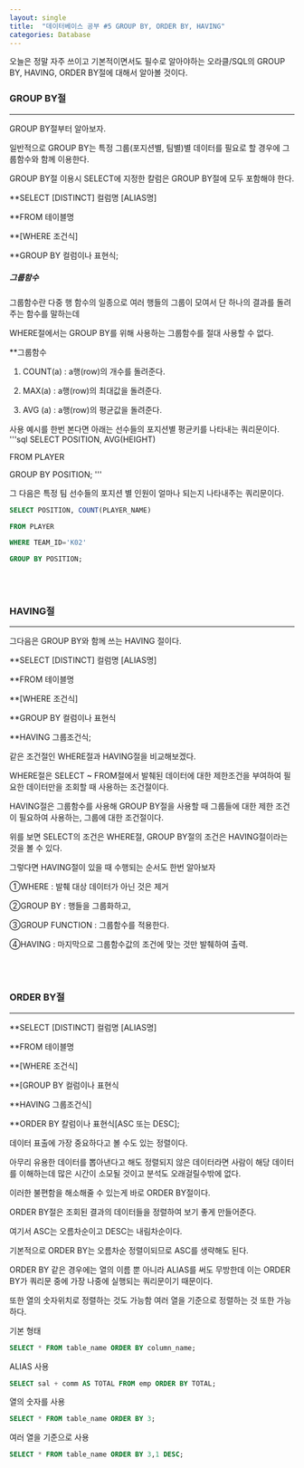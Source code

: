 ```yaml
---
layout: single
title:  "데이터베이스 공부 #5 GROUP BY, ORDER BY, HAVING"
categories: Database
---
```


오늘은 정말 자주 쓰이고 기본적이면서도 필수로 알아야하는 오라클/SQL의 GROUP BY, HAVING, ORDER BY절에 대해서 알아볼 것이다.

### GROUP BY절


---

GROUP BY절부터 알아보자.

일반적으로 GROUP BY는 특정 그룹(포지션별, 팀별)별 데이터를 필요로 할 경우에 그룹함수와 함께 이용한다.

GROUP BY절 이용시 SELECT에 지정한 칼럼은 GROUP BY절에 모두 포함해야 한다.

**SELECT [DISTINCT] 컬럼명 [ALIAS명]

**FROM 테이블명

**[WHERE 조건식]

**GROUP BY 컬럼이나 표현식;

##### 그룹함수

그룹함수란 다중 행 함수의 일종으로 여러 행들의 그룹이 모여서 단 하나의 결과를 돌려주는 함수를 말하는데

WHERE절에서는 GROUP BY를 위해 사용하는 그룹함수를 절대 사용할 수 없다.


**그룹함수

1. COUNT(a) : a행(row)의 개수를 돌려준다.

2. MAX(a) : a행(row)의 최대값을 돌려준다.

3. AVG (a) : a행(row)의 평균값을 돌려준다.


사용 예시를 한번 본다면 아래는 선수들의 포지션별 평균키를 나타내는 쿼리문이다.
'''sql
SELECT POSITION, AVG(HEIGHT)

FROM PLAYER

GROUP BY POSITION;
'''


그 다음은 특정 팀 선수들의 포지션 별 인원이 얼마나 되는지 나타내주는 쿼리문이다.

```sql
SELECT POSITION, COUNT(PLAYER_NAME)

FROM PLAYER

WHERE TEAM_ID='K02'

GROUP BY POSITION;
```







<br/><br/>
### HAVING절


---

그다음은 GROUP BY와 함께 쓰는 HAVING 절이다.

**SELECT [DISTINCT] 컬럼명 [ALIAS명]

**FROM 테이블명

**[WHERE 조건식]

**GROUP BY 컬럼이나 표현식

**HAVING 그룹조건식;


같은 조건절인 WHERE절과 HAVING절을 비교해보겠다.

WHERE절은 SELECT ~ FROM절에서 발췌된 데이터에 대한 제한조건을 부여하여 필요한 데이터만을 조회할 때 사용하는 조건절이다.

HAVING절은 그룹함수를 사용해 GROUP BY절을 사용할 때 그룹들에 대한 제한 조건이 필요하여 사용하는, 그룹에 대한 조건절이다.

위를 보면 SELECT의 조건은 WHERE절, GROUP BY절의 조건은 HAVING절이라는 것을 볼 수 있다.


그렇다면 HAVING절이 있을 때 수행되는 순서도 한번 알아보자


①WHERE : 발췌 대상 데이터가 아닌 것은 제거

②GROUP BY : 행들을 그룹화하고,

③GROUP FUNCTION : 그룹함수를 적용한다.

④HAVING : 마지막으로 그룹함수값의 조건에 맞는 것만 발췌하여 출력.



<br/><br/>
### ORDER BY절


---


 **SELECT [DISTINCT] 컬럼명 [ALIAS명]

 **FROM 테이블명

 **[WHERE 조건식]

 **[GROUP BY 컬럼이나 표현식

 **HAVING 그룹조건식]

 **ORDER BY 칼럼이나 표현식[ASC 또는 DESC];

데이터 표출에 가장 중요하다고 볼 수도 있는 정렬이다.

아무리 유용한 데이터를 뽑아낸다고 해도 정렬되지 않은 데이터라면 사람이 해당 데이터를 이해하는데 많은 시간이 소모될 것이고 분석도 오래걸릴수밖에 없다.

이러한 불편함을 해소해줄 수 있는게 바로 ORDER BY절이다.

ORDER BY절은 조회된 결과의 데이터들을 정렬하여 보기 좋게 만들어준다.

여기서 ASC는 오름차순이고 DESC는 내림차순이다.

기본적으로 ORDER BY는 오름차순 정렬이되므로 ASC를 생략해도 된다.

ORDER BY 같은 경우에는 열의 이름 뿐 아니라 ALIAS를 써도 무방한데 이는 ORDER BY가 쿼리문 중에 가장 나중에 실행되는 쿼리문이기 때문이다.

또한 열의 숫자위치로 정렬하는 것도 가능함 여러 열을 기준으로 정렬하는 것 또한 가능하다.

기본 형태

```sql
SELECT * FROM table_name ORDER BY column_name;
```

ALIAS 사용

```sql
SELECT sal + comm AS TOTAL FROM emp ORDER BY TOTAL;
```

열의 숫자를 사용

```sql
SELECT * FROM table_name ORDER BY 3;
```

여러 열을 기준으로 사용

```sql
SELECT * FROM table_name ORDER BY 3,1 DESC;
```


